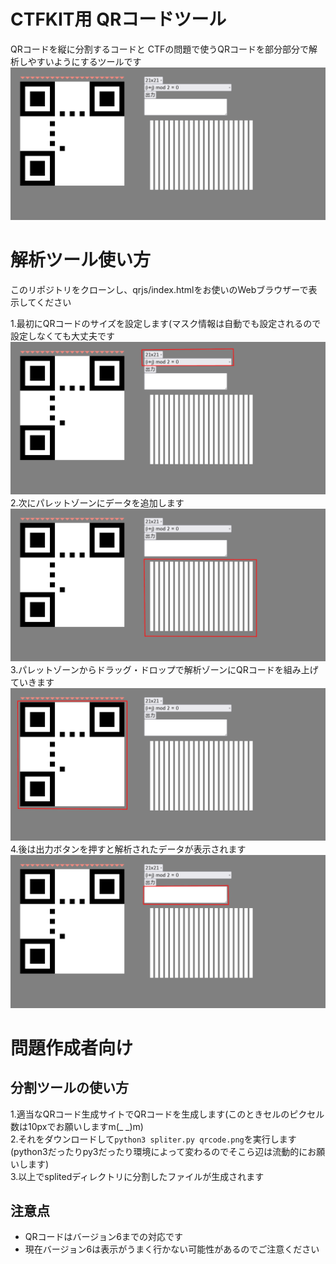 # CTFKIT用 QRコードツール
QRコードを縦に分割するコードと
CTFの問題で使うQRコードを部分部分で解析しやすいようにするツールです
![](/doc/QRweb.png)

# 解析ツール使い方
このリポジトリをクローンし、qrjs/index.htmlをお使いのWebブラウザーで表示してください

1.最初にQRコードのサイズを設定します(マスク情報は自動でも設定されるので設定しなくても大丈夫です
![](/doc/QRweb-setting.png)
2.次にパレットゾーンにデータを追加します
![](/doc/QRweb-palette.png)
3.パレットゾーンからドラッグ・ドロップで解析ゾーンにQRコードを組み上げていきます
![](/doc/QRweb-main.png)
4.後は出力ボタンを押すと解析されたデータが表示されます
![](/doc/QRweb-out.png)

# 問題作成者向け
## 分割ツールの使い方
1.適当なQRコード生成サイトでQRコードを生成します(このときセルのピクセル数は10pxでお願いしますm(_ _)m)  
2.それをダウンロードして```python3 spliter.py qrcode.png```を実行します(python3だったりpy3だったり環境によって変わるのでそこら辺は流動的にお願いします)  
3.以上でsplitedディレクトリに分割したファイルが生成されます

## 注意点
- QRコードはバージョン6までの対応です
- 現在バージョン6は表示がうまく行かない可能性があるのでご注意ください
